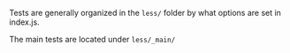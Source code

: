 Tests are generally organized in the `less/` folder by what options are set in index.js.

The main tests are located under `less/_main/`